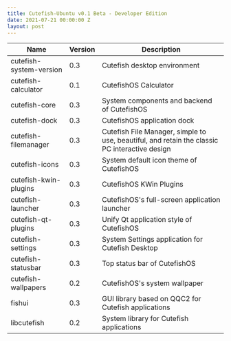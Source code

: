 ```yaml
---
title: Cutefish-Ubuntu v0.1 Beta - Developer Edition
date: 2021-07-21 00:00:00 Z
layout: post
---
```


| Name                      	| Version 	| Description                                                                                   	|
|---------------------------	|---------	|-----------------------------------------------------------------------------------------------	|
| cutefish-system-version   	|   0.3   	| Cutefish desktop environment                                                                  	|
| cutefish-calculator       	|   0.1   	| CutefishOS Calculator                                                                         	|
| cutefish-core             	|   0.3   	| System components and backend of CutefishOS                                                   	|
| cutefish-dock             	|   0.3   	| CutefishOS application dock                                                                   	|
| cutefish-filemanager      	|   0.3   	| Cutefish File Manager, simple to use, beautiful, and retain the classic PC interactive design 	|
| cutefish-icons            	|   0.3   	| System default icon theme of CutefishOS                                                       	|
| cutefish-kwin-plugins     	|   0.3   	| CutefishOS KWin Plugins                                                                       	|
| cutefish-launcher         	|   0.3   	| CutefishOS's full-screen application launcher                                                 	|
| cutefish-qt-plugins       	|   0.3   	| Unify Qt application style of CutefishOS                                                      	|
| cutefish-settings         	|   0.3   	| System Settings application for Cutefish Desktop                                              	|
| cutefish-statusbar        	|   0.3   	| Top status bar of CutefishOS                                                                  	|
| cutefish-wallpapers       	|   0.2   	| CutefishOS's system wallpaper                                                                 	|
| fishui                    	|   0.3   	| GUI library based on QQC2 for Cutefish applications                                           	|
| libcutefish               	|   0.2   	| System library for Cutefish applications                                                      	|
